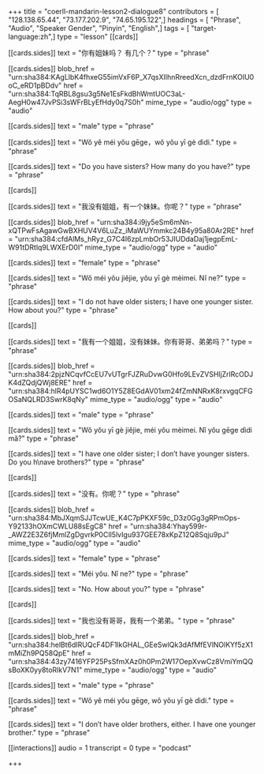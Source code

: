 +++
title = "coerll-mandarin-lesson2-dialogue8"
contributors = [ "128.138.65.44", "73.177.202.9", "74.65.195.122",]
headings = [ "Phrase", "Audio", "Speaker Gender", "Pinyin", "English",]
tags = [ "target-language:zh",]
type = "lesson"
[[cards]]

[[cards.sides]]
text = "你有姐妹吗？ 有几个？"
type = "phrase"

[[cards.sides]]
blob_href = "urn:sha384:KAgLlbK4fhxeG55imVxF6P_X7qsXIlhnRreedXcn_dzdFrnKOIU0oC_eRD1pBDdv"
href = "urn:sha384:TqRBL8gsu3g5Ne1EsFkdBhWmtUOC3aL-AegH0w47JvPSi3sWFrBLyEfHdy0q7S0h"
mime_type = "audio/ogg"
type = "audio"

[[cards.sides]]
text = "male"
type = "phrase"

[[cards.sides]]
text = "Wǒ yě méi yǒu gēge，wǒ yǒu yī gè dìdi."
type = "phrase"

[[cards.sides]]
text = "Do you have sisters? How many do you have?"
type = "phrase"

[[cards]]

[[cards.sides]]
text = "我没有姐姐，有一个妹妹。你呢？"
type = "phrase"

[[cards.sides]]
blob_href = "urn:sha384:i9jy5eSm6mNn-xQTPwFsAgawGwBXHUV4V6LuZz_iMaWUYmmkc24B4y95a80Ar2RE"
href = "urn:sha384:cfdAlMs_hRyz_G7C4I6zpLmbOr53JIUDdaDaj1jegpEmL-W91tDRtlq9LWXErD0I"
mime_type = "audio/ogg"
type = "audio"

[[cards.sides]]
text = "female"
type = "phrase"

[[cards.sides]]
text = "Wŏ méi yŏu jiĕjie, yŏu yī gè mèimei. Nĭ ne?"
type = "phrase"

[[cards.sides]]
text = "I do not have older sisters; I have one younger sister. How about you?"
type = "phrase"

[[cards]]

[[cards.sides]]
text = "我有一个姐姐，没有妹妹。你有哥哥、弟弟吗？"
type = "phrase"

[[cards.sides]]
blob_href = "urn:sha384:2pjzNCqvfCcEU7vUTgrFJZRuDvwG0Hfo9LEvZVSHljZrlRcODJK4dZQdjQWj8ERE"
href = "urn:sha384:hlR4pUYSC1wd6O1Y5Z8EGdAV01xm24fZmNNRxK8rxvgqCFGOSaNQLRD3SwrK8qNy"
mime_type = "audio/ogg"
type = "audio"

[[cards.sides]]
text = "male"
type = "phrase"

[[cards.sides]]
text = "Wǒ yǒu yī gè jiějie, méi yǒu mèimei. Nǐ yǒu gēge dìdi mǎ?"
type = "phrase"

[[cards.sides]]
text = "I have one older sister; I don’t have younger sisters. Do you h\nave brothers?"
type = "phrase"

[[cards]]

[[cards.sides]]
text = "没有。你呢？"
type = "phrase"

[[cards.sides]]
blob_href = "urn:sha384:MbJXqmSJJTcwUE_K4C7pPKXF59c_D3z0Gg3gRPmOps-Y92133hOXmCWLU88sEgC8"
href = "urn:sha384:Yhay599r-_AWZ2E3Z6fjMmlZgDgvrkP0CIl5lvIgu937GEE78xKpZ12Q8Sqju9pJ"
mime_type = "audio/ogg"
type = "audio"

[[cards.sides]]
text = "female"
type = "phrase"

[[cards.sides]]
text = "Méi yǒu. Nǐ ne?"
type = "phrase"

[[cards.sides]]
text = "No. How about you?"
type = "phrase"

[[cards]]

[[cards.sides]]
text = "我也没有哥哥，我有一个弟弟。"
type = "phrase"

[[cards.sides]]
blob_href = "urn:sha384:helBt6dIRUQcF4DF1lkGHAL_GEeSwlQk3dAfMfEVlNOlKYf5zX1mMiZh9PQ58QpE"
href = "urn:sha384:43zy7416YFP25PsSfmXAz0h0Pm2W17OepXvwCz8VmiYmQQsBoXK0yy8toRlkV7N1"
mime_type = "audio/ogg"
type = "audio"

[[cards.sides]]
text = "male"
type = "phrase"

[[cards.sides]]
text = "Wǒ yě méi yǒu gēge, wǒ yǒu yī gè dìdi."
type = "phrase"

[[cards.sides]]
text = "I don’t have older brothers, either. I have one younger brother."
type = "phrase"

[[interactions]]
audio = 1
transcript = 0
type = "podcast"

+++
